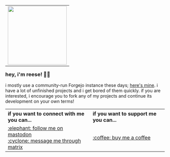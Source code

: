 <table align="right">
	<tr>
		<td>
			<img width="186px" src="https://raw.githubusercontent.com/reeseovine/reeseovine/main/lexi.jpg">
		</td>
	</tr>
</table>

### hey, i'm reese! 🐑🌈

i mostly use a community-run Forgejo instance these days; [here's mine](https://git.cyberia.club/reese). i have a lot of unfinished projects and i get bored of them quickly. if you are interested, i encourage you to fork any of my projects and continue its development on your own terms!

<table>
	<tr>
		<th align="left">if you want to connect with me you can...</th>
		<th align="left">if you want to support me you can...</th>
	</tr>
	<tr>
		<td>
			<a href="https://mspsocial.net/@reese" rel="me">:elephant: follow me on mastodon</a><br>
			<a href="https://matrix.to/#/@reese:cyberia.club">:cyclone: message me through matrix</a>
		</td>
		<td>
			<a href="https://buymeacoffee.com/reeseovine">:coffee: buy me a coffee</a>
		</td>
	</tr>
</table>
